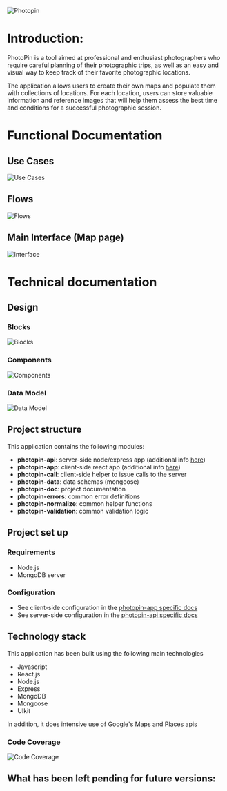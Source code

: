 ![Photopin](images/intro-header.png)

# Introduction:

PhotoPin is a tool aimed at professional and enthusiast photographers who require careful planning of their photographic trips, as well as an easy and visual way to keep track of their favorite photographic locations.

The application allows users to create their own maps and populate them with collections of locations. For each location, users can store valuable information and reference images that will help them assess the best time and conditions for a successful photographic session.

# Functional Documentation

## Use Cases

![Use Cases](images/use-cases.png)

## Flows

![Flows](images/flows.png)

## Main Interface (Map page)

![Interface](images/interface.png)

# Technical documentation

## Design

### Blocks

![Blocks](images/blocks.png)

### Components

![Components](images/components.png)

### Data Model

![Data Model](images/entity-relationship.png)

## Project structure

This application contains the following modules:

- **photopin-api**: server-side node/express app (additional info [here](../photopin-api/README.md))
- **photopin-app**: client-side react app (additional info [here](../photopin-app/README.md))
- **photopin-call**: client-side helper to issue calls to the server
- **photopin-data**: data schemas (mongoose)
- **photopin-doc**: project documentation
- **photopin-errors**: common error definitions
- **photopin-normalize**: common helper functions
- **photopin-validation**: common validation logic

## Project set up

### Requirements

- Node.js
- MongoDB server

### Configuration

- See client-side configuration in the [photopin-app specific docs](../photopin-app/README.md)
- See server-side configuration in the [photopin-api specific docs](../photopin-api/README.md)

## Technology stack

This application has been built using the following main technologies

- Javascript
- React.js
- Node.js
- Express
- MongoDB
- Mongoose
- UIkit

In addition, it does intensive use of Google's Maps and Places apis

### Code Coverage

![Code Coverage](images/coverage.png)

## What has been left pending for future versions:
